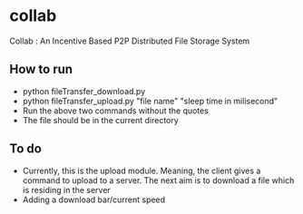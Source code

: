 # collab
Collab : An Incentive Based P2P Distributed File Storage System

## How to run
 * python fileTransfer_download.py
 * python fileTransfer_upload.py "file name" "sleep time in milisecond"
 * Run the above two commands without the quotes
 * The file should be in the current directory

## To do
 * Currently, this is the upload module. Meaning, the client gives a command to upload to a server. The next aim is to download a file which is residing in the server
 * Adding a download bar/current speed
